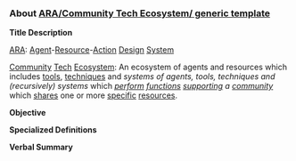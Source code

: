 ### About [ARA/Community Tech Ecosystem/ generic template](https://docs.google.com/drawings/d/1BCJOT5z5kjfE3w95awz2ICpta8meJ4lioyUVOJq3CLo/edit?usp=sharing)

**Title Description**

[ARA](https://github.com/gcassel/Agent-Resource-Action-Design-System/blob/master/README.md): [Agent](https://github.com/gcassel/Modular-Organization-Terminology/blob/master/terms/agent.md)-[Resource](https://github.com/gcassel/Modular-Organization-Terminology/blob/master/terms/resource.md)-[Action](https://github.com/gcassel/Modular-Organization-Terminology/blob/master/terms/action.md) [Design](https://github.com/gcassel/Modular-Organization-Terminology/blob/master/terms/design.md) [System](https://github.com/gcassel/Modular-Organization-Terminology/blob/master/terms/system.md)

[Community](https://github.com/gcassel/Modular-Organization-Terminology/blob/master/terms/community.md) [Tech](https://github.com/gcassel/Modular-Organization-Terminology/blob/master/terms/technology.md) [Ecosystem](https://github.com/gcassel/Modular-Organization-Terminology/blob/master/compound-terms/ecosystem.md): An ecosystem of agents and resources which includes [tools](https://github.com/gcassel/Modular-Organization-Terminology/blob/master/terms/tool.md), [techniques](https://github.com/gcassel/Modular-Organization-Terminology/blob/master/terms/technique.md) and *systems of agents, tools, techniques and (recursively) systems* which *[perform](https://github.com/gcassel/Modular-Organization-Terminology/blob/master/terms/perform.md) [functions](https://github.com/gcassel/Modular-Organization-Terminology/blob/master/terms/function.md) [supporting](https://github.com/gcassel/Modular-Organization-Terminology/blob/master/terms/support.md) a [community](https://github.com/gcassel/Modular-Organization-Terminology/blob/master/terms/community.md)* which [shares](https://github.com/gcassel/Modular-Organization-Terminology/blob/master/terms/common.md) one or more [specific](https://github.com/gcassel/Modular-Organization-Terminology/blob/master/terms/specific.md) [resources](https://github.com/gcassel/Modular-Organization-Terminology/blob/master/terms/resource.md).

**Objective**





**Specialized Definitions**

**Verbal Summary**
